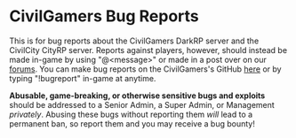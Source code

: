 # CivilGamers Bug Reports
This is for bug reports about the CivilGamers DarkRP server and the CivilCity CityRP server. Reports against players, however, should instead be made in-game by using "@\<message\>" or made in a post over on our [forums][Complaints]. You can make bug reports on the CivilGamers's GitHub [here][Bug Report] or by typing "!bugreport" in-game at anytime.

**Abusable, game-breaking, or otherwise sensitive bugs and exploits** should be addressed to a Senior Admin, a Super Admin, or Management *privately*. Abusing these bugs without reporting them *will* lead to a permanent ban, so report them and you may receive a bug bounty!

<!-- Links -->
[Complaints]: https://www.civilgamers.com/forum/m/18343296/viewforum/3788723
[Bug Report]: ../../issues/new?assignees=&labels=bug&template=bug-report.md&title=Untitled+Bug+Report

[Website]: https://www.civilgamers.com/
[Forums]: https://www.civilgamers.com/forum/
[Discord]: https://discord.gg/ERHYg5X
[TeamSpeak]: ts3server://167.114.60.251/?port=9194&nickname=Web%20Guest
[Steam Group]: https://steamcommunity.com/groups/CivilGamers
[Twitter]: https://twitter.com/civilgamersrp/
